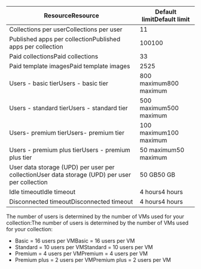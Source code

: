 
| <span data-ttu-id="6a313-101">Resource</span><span class="sxs-lookup"><span data-stu-id="6a313-101">Resource</span></span> | <span data-ttu-id="6a313-102">Default limit</span><span class="sxs-lookup"><span data-stu-id="6a313-102">Default limit</span></span> |
| --- | --- |
| <span data-ttu-id="6a313-103">Collections per user</span><span class="sxs-lookup"><span data-stu-id="6a313-103">Collections per user</span></span> |<span data-ttu-id="6a313-104">1</span><span class="sxs-lookup"><span data-stu-id="6a313-104">1</span></span> |
| <span data-ttu-id="6a313-105">Published apps per collection</span><span class="sxs-lookup"><span data-stu-id="6a313-105">Published apps per collection</span></span> |<span data-ttu-id="6a313-106">100</span><span class="sxs-lookup"><span data-stu-id="6a313-106">100</span></span> |
| <span data-ttu-id="6a313-107">Paid collections</span><span class="sxs-lookup"><span data-stu-id="6a313-107">Paid collections</span></span> |<span data-ttu-id="6a313-108">3</span><span class="sxs-lookup"><span data-stu-id="6a313-108">3</span></span> |
| <span data-ttu-id="6a313-109">Paid template images</span><span class="sxs-lookup"><span data-stu-id="6a313-109">Paid template images</span></span> |<span data-ttu-id="6a313-110">25</span><span class="sxs-lookup"><span data-stu-id="6a313-110">25</span></span> |
| <span data-ttu-id="6a313-111">Users - basic tier</span><span class="sxs-lookup"><span data-stu-id="6a313-111">Users - basic tier</span></span> |<span data-ttu-id="6a313-112">800 maximum</span><span class="sxs-lookup"><span data-stu-id="6a313-112">800 maximum</span></span> |
| <span data-ttu-id="6a313-113">Users - standard tier</span><span class="sxs-lookup"><span data-stu-id="6a313-113">Users - standard tier</span></span> |<span data-ttu-id="6a313-114">500 maximum</span><span class="sxs-lookup"><span data-stu-id="6a313-114">500 maximum</span></span> |
| <span data-ttu-id="6a313-115">Users- premium tier</span><span class="sxs-lookup"><span data-stu-id="6a313-115">Users- premium tier</span></span> |<span data-ttu-id="6a313-116">100 maximum</span><span class="sxs-lookup"><span data-stu-id="6a313-116">100 maximum</span></span> |
| <span data-ttu-id="6a313-117">Users - premium plus tier</span><span class="sxs-lookup"><span data-stu-id="6a313-117">Users - premium plus tier</span></span> |<span data-ttu-id="6a313-118">50 maximum</span><span class="sxs-lookup"><span data-stu-id="6a313-118">50 maximum</span></span> |
| <span data-ttu-id="6a313-119">User data storage (UPD) per user per collection</span><span class="sxs-lookup"><span data-stu-id="6a313-119">User data storage (UPD) per user per collection</span></span> |<span data-ttu-id="6a313-120">50 GB</span><span class="sxs-lookup"><span data-stu-id="6a313-120">50 GB</span></span> |
| <span data-ttu-id="6a313-121">Idle timeout</span><span class="sxs-lookup"><span data-stu-id="6a313-121">Idle timeout</span></span> |<span data-ttu-id="6a313-122">4 hours</span><span class="sxs-lookup"><span data-stu-id="6a313-122">4 hours</span></span> |
| <span data-ttu-id="6a313-123">Disconnected timeout</span><span class="sxs-lookup"><span data-stu-id="6a313-123">Disconnected timeout</span></span> |<span data-ttu-id="6a313-124">4 hours</span><span class="sxs-lookup"><span data-stu-id="6a313-124">4 hours</span></span> |

<span data-ttu-id="6a313-125">The number of users is determined by the number of VMs used for your collection:</span><span class="sxs-lookup"><span data-stu-id="6a313-125">The number of users is determined by the number of VMs used for your collection:</span></span>

* <span data-ttu-id="6a313-126">Basic = 16 users per VM</span><span class="sxs-lookup"><span data-stu-id="6a313-126">Basic = 16 users per VM</span></span>
* <span data-ttu-id="6a313-127">Standard = 10 users per VM</span><span class="sxs-lookup"><span data-stu-id="6a313-127">Standard = 10 users per VM</span></span>
* <span data-ttu-id="6a313-128">Premium = 4 users per VM</span><span class="sxs-lookup"><span data-stu-id="6a313-128">Premium = 4 users per VM</span></span>
* <span data-ttu-id="6a313-129">Premium plus = 2 users per VM</span><span class="sxs-lookup"><span data-stu-id="6a313-129">Premium plus = 2 users per VM</span></span>


